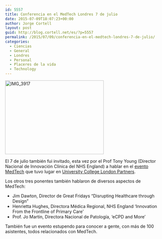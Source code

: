```yaml
---
id: 5557
title: Conferencia en el MedTech Londres 7 de julio
date: 2015-07-09T18:07:23+00:00
author: Jorge Cortell
layout: post
guid: http://blog.cortell.net/es/?p=5557
permalink: /2015/07/09/conferencia-en-el-medtech-londres-7-de-julio/
categories:
  - Ciencias
  - General
  - Londres
  - Personal
  - Placeres de la vida
  - Technology
---
```

<img class=" aligncenter" src="https://farm1.staticflickr.com/472/19553267075_deacdc4bdc_n.jpg" alt="IMG_3917" width="320" height="240" />

El 7 de julio también fui invitado, esta vez por el Prof Tony Young (Director Nacional de Innovación Clínica del NHS England) a hablar en el <a href="http://www.meetup.com/Med-Tech-Campus/events/223254023/" target="_blank">evento MedTech</a> que tuvo lugar en <a href="http://www.uclpartners.com/" target="_blank">University College London Partners</a>.

Los otros tres ponentes también hablaron de diversos aspectos de MedTech:

  * Jim Dawton, Director de Great Fridays “Disrupting Healthcare through Design”
  * Henrietta Hughes, Directora Médica Regional, NHS England ‘Innovation From the Frontline of Primary Care&#8217;
  * Prof. Jo Martin, Directora Nacional de Patología, ‘eCPD and More’

También fue un evento estupendo para conocer a gente, con más de 100 asistentes, todos relacionados con MedTech.